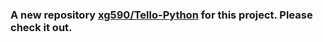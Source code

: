 ### A new repository [xg590/Tello-Python](https://github.com/xg590/Tello-Python) for this project. Please check it out.
